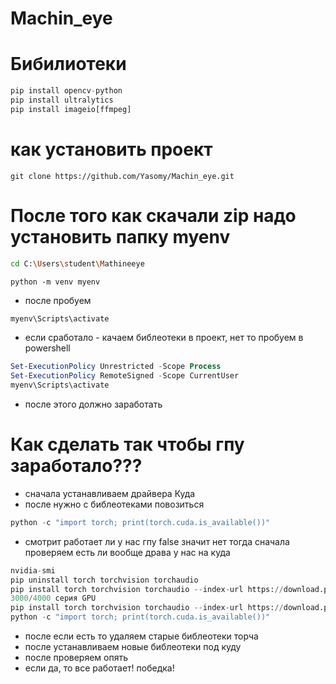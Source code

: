 # Machin_eye

# Бибилиотеки
```python
pip install opencv-python
pip install ultralytics
pip install imageio[ffmpeg]
```

# как установить проект
```
git clone https://github.com/Yasomy/Machin_eye.git
```
# После того как скачали zip надо установить папку myenv 
```bash
cd C:\Users\student\Mathineeye
```
```
python -m venv myenv
```
- после пробуем
```bash
myenv\Scripts\activate
```
- если сработало - качаем библеотеки в проект, нет то пробуем в powershell
```powershell
Set-ExecutionPolicy Unrestricted -Scope Process
Set-ExecutionPolicy RemoteSigned -Scope CurrentUser
myenv\Scripts\activate
```
- после этого должно заработать



# Как сделать так чтобы гпу заработало???
- сначала устанавливаем драйвера Куда
- после нужно с библеотеками повозиться
```python
python -c "import torch; print(torch.cuda.is_available())"
```
- смотрит работает ли у нас гпу false значит нет
тогда сначала проверяем есть ли вообще драва у нас на куда
```python
nvidia-smi
pip uninstall torch torchvision torchaudio
pip install torch torchvision torchaudio --index-url https://download.pytorch.org/whl/cu118
3000/4000 серия GPU
pip install torch torchvision torchaudio --index-url https://download.pytorch.org/whl/cu121
python -c "import torch; print(torch.cuda.is_available())"
```
- после если есть то удаляем старые библеотеки торча
- после устанавливаем новые библеотеки под куду
- после проверяем опять
- если да, то все работает! победка!
